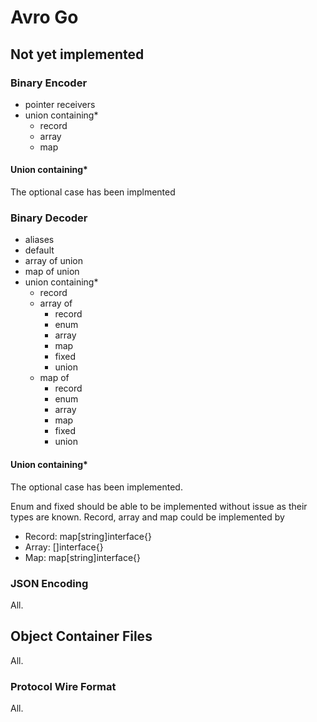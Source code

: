 # Avro Go
## Not yet implemented
### Binary Encoder
- pointer receivers
- union containing*
    - record
    - array
    - map

#### Union containing*
The optional case has been implmented

### Binary Decoder
- aliases
- default
- array of union
- map of union
- union containing*
    - record
    - array of
        - record
        - enum
        - array
        - map
        - fixed
        - union
    - map of
        - record
        - enum
        - array
        - map
        - fixed
        - union

#### Union containing*
The optional case has been implemented.

Enum and fixed should be able to be implemented without issue as their types are known.
Record, array and map could be implemented by
- Record: map[string]interface{}
- Array: []interface{}
- Map: map[string]interface{}

### JSON Encoding
All.

## Object Container Files
All.

### Protocol Wire Format
All.